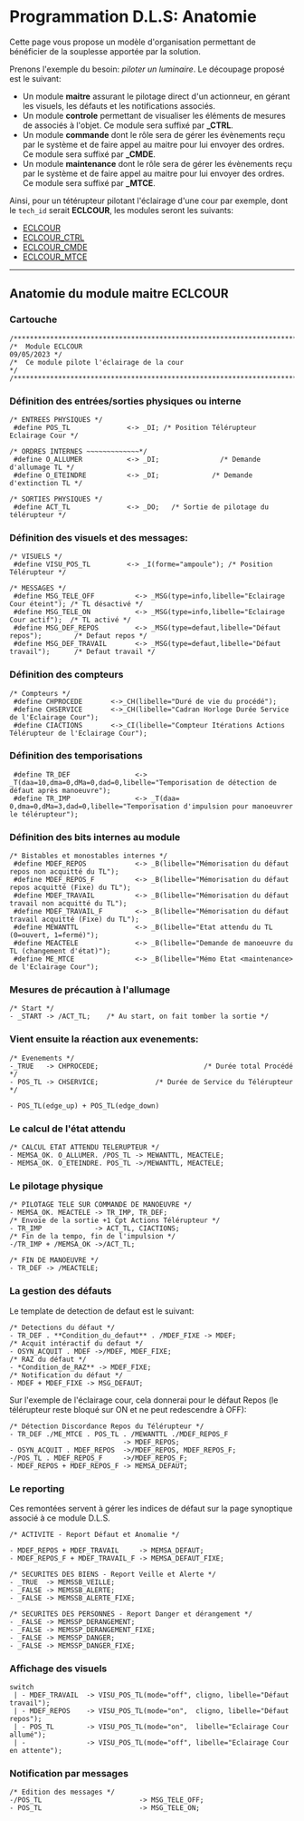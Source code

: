 # Programmation D.L.S: Anatomie

Cette page vous propose un modèle d'organisation permettant de bénéficier de la souplesse apportée par la solution.

Prenons l'exemple du besoin: *piloter un luminaire*.
Le découpage proposé est le suivant:

* Un module **maitre** assurant le pilotage direct d'un actionneur, en gérant les visuels, les défauts et les notifications associés.
* Un module **controle** permettant de visualiser les éléments de mesures de associés à l'objet. Ce module sera suffixé par **_CTRL**.
* Un module **commande** dont le rôle sera de gérer les évènements reçu par le système et de faire appel au maitre pour lui envoyer des ordres. Ce module sera suffixé par **_CMDE**.
* Un module **maintenance** dont le rôle sera de gérer les évènements reçu par le système et de faire appel au maitre pour lui envoyer des ordres. Ce module sera suffixé par **_MTCE**.

Ainsi, pour un tétérupteur pilotant l'éclairage d'une cour par exemple, dont le `tech_id` serait **ECLCOUR**, les modules seront les suivants:

* [ECLCOUR](#anatomie-du-module-maitre-eclcour)
* [ECLCOUR_CTRL](#anatomie-dun-module-de-controle-eclcour-ctrl)
* [ECLCOUR_CMDE](#anatomie-dun-module-de-commande)
* [ECLCOUR_MTCE](#anatomie-dun-module-de-maintenance)

---
## Anatomie du module maitre ECLCOUR

### Cartouche

    /*****************************************************************************/
    /*  Module ECLCOUR                                                09/05/2023 */
    /*  Ce module pilote l'éclairage de la cour                                  */
    /*****************************************************************************/

### Définition des entrées/sorties physiques ou interne

    /* ENTREES PHYSIQUES */
     #define POS_TL              <-> _DI; /* Position Télérupteur Eclairage Cour */

    /* ORDRES INTERNES ~~~~~~~~~~~~~*/
     #define O_ALLUMER           <-> _DI;               /* Demande d'allumage TL */
     #define O_ETEINDRE          <-> _DI;             /* Demande d'extinction TL */

    /* SORTIES PHYSIQUES */
     #define ACT_TL              <-> _DO;   /* Sortie de pilotage du télérupteur */

### Définition des visuels et des messages:

    /* VISUELS */
     #define VISU_POS_TL         <-> _I(forme="ampoule"); /* Position Télérupteur */

    /* MESSAGES */
     #define MSG_TELE_OFF          <-> _MSG(type=info,libelle="Eclairage Cour éteint"); /* TL désactivé */
     #define MSG_TELE_ON           <-> _MSG(type=info,libelle="Eclairage Cour actif");  /* TL activé */
     #define MSG_DEF_REPOS         <-> _MSG(type=defaut,libelle="Défaut repos");        /* Defaut repos */
     #define MSG_DEF_TRAVAIL       <-> _MSG(type=defaut,libelle="Défaut travail");      /* Defaut travail */

### Définition des compteurs

    /* Compteurs */
     #define CHPROCEDE       <->_CH(libelle="Duré de vie du procédé");
     #define CHSERVICE       <->_CH(libelle="Cadran Horloge Durée Service de l'Eclairage Cour");
     #define CIACTIONS       <->_CI(libelle="Compteur Itérations Actions Télérupteur de l'Eclairage Cour");

### Définition des temporisations

     #define TR_DEF                <-> _T(daa=10,dma=0,dMa=0,dad=0,libelle="Temporisation de détection de défaut après manoeuvre");
     #define TR_IMP                <-> _T(daa= 0,dma=0,dMa=3,dad=0,libelle="Temporisation d'impulsion pour manoeuvrer le télérupteur");

### Définition des bits internes au module

    /* Bistables et monostables internes */
     #define MDEF_REPOS            <-> _B(libelle="Mémorisation du défaut repos non acquitté du TL");
     #define MDEF_REPOS_F          <-> _B(libelle="Mémorisation du défaut repos acquitté (Fixe) du TL");
     #define MDEF_TRAVAIL          <-> _B(libelle="Mémorisation du défaut travail non acquitté du TL");
     #define MDEF_TRAVAIL_F        <-> _B(libelle="Mémorisation du défaut travail acquitté (Fixe) du TL");
     #define MEWANTTL              <-> _B(libelle="Etat attendu du TL (0=ouvert, 1=fermé)");
     #define MEACTELE              <-> _B(libelle="Demande de manoeuvre du TL (changement d'état)");
     #define ME_MTCE               <-> _B(libelle="Mémo Etat <maintenance> de l'Eclairage Cour");

### Mesures de précaution à l'allumage

    /* Start */
    - _START -> /ACT_TL;    /* Au start, on fait tomber la sortie */

### Vient ensuite la réaction aux evenements:

    /* Evenements */
    -_TRUE   -> CHPROCEDE;                          /* Durée total Procédé */
    - POS_TL -> CHSERVICE;              /* Durée de Service du Télérupteur */

    - POS_TL(edge_up) + POS_TL(edge_down)

### Le calcul de l'état attendu

    /* CALCUL ETAT ATTENDU TELERUPTEUR */
    - MEMSA_OK. O_ALLUMER. /POS_TL -> MEWANTTL, MEACTELE;
    - MEMSA_OK. O_ETEINDRE. POS_TL ->/MEWANTTL, MEACTELE;

### Le pilotage physique

    /* PILOTAGE TELE SUR COMMANDE DE MANOEUVRE */
    - MEMSA_OK. MEACTELE -> TR_IMP, TR_DEF;
    /* Envoie de la sortie +1 Cpt Actions Télérupteur */
    - TR_IMP             -> ACT_TL, CIACTIONS;
    /* Fin de la tempo, fin de l'impulsion */
    -/TR_IMP + /MEMSA_OK ->/ACT_TL;

    /* FIN DE MANOEUVRE */
    - TR_DEF -> /MEACTELE;

### La gestion des défauts

Le template de detection de defaut est le suivant:

    /* Detections du défaut */
    - TR_DEF . **Condition_du_defaut** . /MDEF_FIXE -> MDEF;
    /* Acquit intéractif du defaut */
    - OSYN_ACQUIT . MDEF ->/MDEF, MDEF_FIXE;
    /* RAZ du défaut */
    - *Condition_de_RAZ** -> MDEF_FIXE;
    /* Notification du défaut */
    - MDEF + MDEF_FIXE -> MSG_DEFAUT;

Sur l'exemple de l'éclairage cour, cela donnerai pour le défaut Repos (le télérupteur reste bloqué sur ON et ne peut redescendre à OFF):

    /* Détection Discordance Repos du Télérupteur */
    - TR_DEF ./ME_MTCE . POS_TL . /MEWANTTL ./MDEF_REPOS_F
                                -> MDEF_REPOS;
    - OSYN_ACQUIT . MDEF_REPOS  ->/MDEF_REPOS, MDEF_REPOS_F;
    -/POS_TL . MDEF_REPOS_F     ->/MDEF_REPOS_F;
    - MDEF_REPOS + MDEF_REPOS_F -> MEMSA_DEFAUT;

### Le reporting

Ces remontées servent à gérer les indices de défaut sur la page synoptique associé à ce module D.L.S.

    /* ACTIVITE - Report Défaut et Anomalie */

    - MDEF_REPOS + MDEF_TRAVAIL     -> MEMSA_DEFAUT;
    - MDEF_REPOS_F + MDEF_TRAVAIL_F -> MEMSA_DEFAUT_FIXE;

    /* SECURITES DES BIENS - Report Veille et Alerte */
    - _TRUE  -> MEMSSB_VEILLE;
    - _FALSE -> MEMSSB_ALERTE;
    - _FALSE -> MEMSSB_ALERTE_FIXE;

    /* SECURITES DES PERSONNES - Report Danger et dérangement */
    - _FALSE -> MEMSSP_DERANGEMENT;
    - _FALSE -> MEMSSP_DERANGEMENT_FIXE;
    - _FALSE -> MEMSSP_DANGER;
    - _FALSE -> MEMSSP_DANGER_FIXE;

### Affichage des visuels

    switch
     | - MDEF_TRAVAIL  -> VISU_POS_TL(mode="off", cligno, libelle="Défaut travail");
     | - MDEF_REPOS    -> VISU_POS_TL(mode="on",  cligno, libelle="Défaut repos");
     | - POS_TL        -> VISU_POS_TL(mode="on",  libelle="Eclairage Cour allumé");
     | -               -> VISU_POS_TL(mode="off", libelle="Eclairage Cour en attente");

### Notification par messages
    /* Edition des messages */
    -/POS_TL                        -> MSG_TELE_OFF;
    - POS_TL                        -> MSG_TELE_ON;

